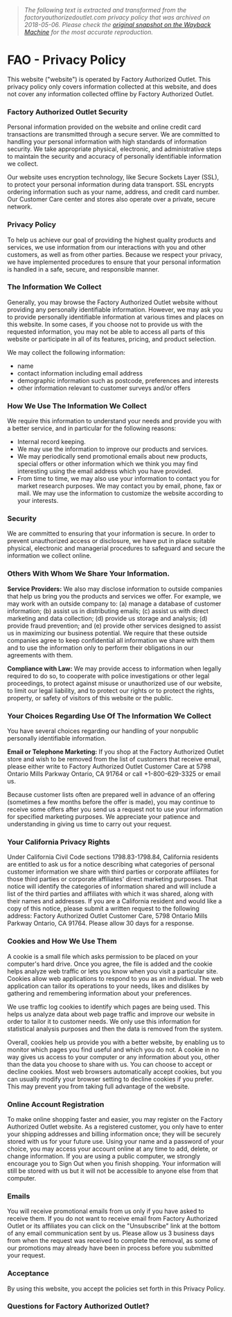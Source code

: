 > *The following text is extracted and transformed from the factoryauthorizedoutlet.com privacy policy that was archived on 2018-05-06. Please check the [original snapshot on the Wayback Machine](https://web.archive.org/web/20180506000753id_/http%3A//www.factoryauthorizedoutlet.com/privacy-policy) for the most accurate reproduction.*

# FAO - Privacy Policy

This website ("website") is operated by Factory Authorized Outlet. This privacy policy only covers information collected at this website, and does not cover any information collected offline by Factory Authorized Outlet. 

### Factory Authorized Outlet Security

Personal information provided on the website and online credit card transactions are transmitted through a secure server. We are committed to handling your personal information with high standards of information security. We take appropriate physical, electronic, and administrative steps to maintain the security and accuracy of personally identifiable information we collect. 

Our website uses encryption technology, like Secure Sockets Layer (SSL), to protect your personal information during data transport. SSL encrypts ordering information such as your name, address, and credit card number. Our Customer Care center and stores also operate over a private, secure network. 

###  Privacy Policy

To help us achieve our goal of providing the highest quality products and services, we use information from our interactions with you and other customers, as well as from other parties. Because we respect your privacy, we have implemented procedures to ensure that your personal information is handled in a safe, secure, and responsible manner. 

### The Information We Collect

Generally, you may browse the Factory Authorized Outlet website without providing any personally identifiable information. However, we may ask you to provide personally identifiable information at various times and places on this website. In some cases, if you choose not to provide us with the requested information, you may not be able to access all parts of this website or participate in all of its features, pricing, and product selection.

We may collect the following information:

  * name
  * contact information including email address
  * demographic information such as postcode, preferences and interests
  * other information relevant to customer surveys and/or offers



### How We Use The Information We Collect

We require this information to understand your needs and provide you with a better service, and in particular for the following reasons:

  * Internal record keeping.
  * We may use the information to improve our products and services.
  * We may periodically send promotional emails about new products, special offers or other information which we think you may find interesting using the email address which you have provided.
  * From time to time, we may also use your information to contact you for market research purposes. We may contact you by email, phone, fax or mail. We may use the information to customize the website according to your interests.



### Security

We are committed to ensuring that your information is secure. In order to prevent unauthorized access or disclosure, we have put in place suitable physical, electronic and managerial procedures to safeguard and secure the information we collect online.

### Others With Whom We Share Your Information.

**Service Providers:** We also may disclose information to outside companies that help us bring you the products and services we offer. For example, we may work with an outside company to: (a) manage a database of customer information; (b) assist us in distributing emails; (c) assist us with direct marketing and data collection; (d) provide us storage and analysis; (d) provide fraud prevention; and (e) provide other services designed to assist us in maximizing our business potential. We require that these outside companies agree to keep confidential all information we share with them and to use the information only to perform their obligations in our agreements with them.

**Compliance with Law:** We may provide access to information when legally required to do so, to cooperate with police investigations or other legal proceedings, to protect against misuse or unauthorized use of our website, to limit our legal liability, and to protect our rights or to protect the rights, property, or safety of visitors of this website or the public.

### Your Choices Regarding Use Of The Information We Collect

You have several choices regarding our handling of your nonpublic personally identifiable information.

**Email or Telephone Marketing:** If you shop at the Factory Authorized Outlet store and wish to be removed from the list of customers that receive email, please either write to Factory Authorized Outlet Customer Care at 5798 Ontario Mills Parkway Ontario, CA 91764 or call +1-800-629-3325 or email us.

Because customer lists often are prepared well in advance of an offering (sometimes a few months before the offer is made), you may continue to receive some offers after you send us a request not to use your information for specified marketing purposes. We appreciate your patience and understanding in giving us time to carry out your request.

### Your California Privacy Rights

Under California Civil Code sections 1798.83-1798.84, California residents are entitled to ask us for a notice describing what categories of personal customer information we share with third parties or corporate affiliates for those third parties or corporate affiliates' direct marketing purposes. That notice will identify the categories of information shared and will include a list of the third parties and affiliates with which it was shared, along with their names and addresses. If you are a California resident and would like a copy of this notice, please submit a written request to the following address: Factory Authorized Outlet Customer Care, 5798 Ontario Mills Parkway Ontario, CA 91764. Please allow 30 days for a response.

### Cookies and How We Use Them

A cookie is a small file which asks permission to be placed on your computer's hard drive. Once you agree, the file is added and the cookie helps analyze web traffic or lets you know when you visit a particular site. Cookies allow web applications to respond to you as an individual. The web application can tailor its operations to your needs, likes and dislikes by gathering and remembering information about your preferences.

We use traffic log cookies to identify which pages are being used. This helps us analyze data about web page traffic and improve our website in order to tailor it to customer needs. We only use this information for statistical analysis purposes and then the data is removed from the system.

Overall, cookies help us provide you with a better website, by enabling us to monitor which pages you find useful and which you do not. A cookie in no way gives us access to your computer or any information about you, other than the data you choose to share with us. You can choose to accept or decline cookies. Most web browsers automatically accept cookies, but you can usually modify your browser setting to decline cookies if you prefer. This may prevent you from taking full advantage of the website.

### Online Account Registration

To make online shopping faster and easier, you may register on the Factory Authorized Outlet website. As a registered customer, you only have to enter your shipping addresses and billing information once; they will be securely stored with us for your future use. Using your name and a password of your choice, you may access your account online at any time to add, delete, or change information. If you are using a public computer, we strongly encourage you to Sign Out when you finish shopping. Your information will still be stored with us but it will not be accessible to anyone else from that computer.

### Emails

You will receive promotional emails from us only if you have asked to receive them. If you do not want to receive email from Factory Authorized Outlet or its affiliates you can click on the "Unsubscribe" link at the bottom of any email communication sent by us. Please allow us 3 business days from when the request was received to complete the removal, as some of our promotions may already have been in process before you submitted your request.

### Acceptance

By using this website, you accept the policies set forth in this Privacy Policy.

### Questions for Factory Authorized Outlet?
